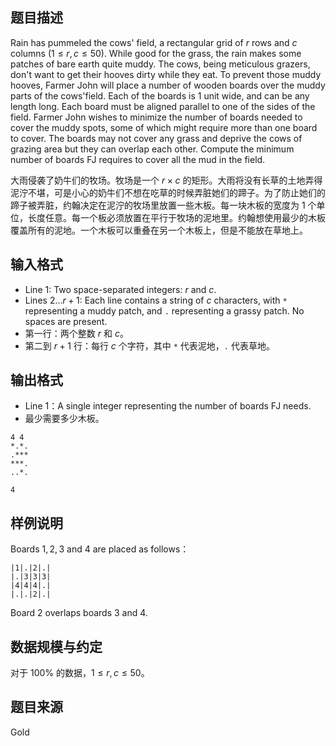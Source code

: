 ## 题目描述

Rain has pummeled the cows' field, a rectangular grid of $r$ rows and $c$ columns $(1 \le r, c \le  50)$. While good for the grass, the rain makes some patches of bare earth quite muddy. The cows, being meticulous grazers, don't want to get their hooves dirty while they eat. To prevent those muddy hooves, Farmer John will place a number of wooden boards over the muddy parts of the cows'field. Each of the boards is $1$ unit wide, and can be any length long. Each board must be aligned parallel to one of the sides of the field. Farmer John wishes to minimize the number of boards needed to cover the muddy spots, some of which might require more than one board to cover. The boards may not cover any grass and deprive the cows of grazing area but they can overlap each other. Compute the minimum number of boards FJ requires to cover all the mud in the field.

大雨侵袭了奶牛们的牧场。牧场是一个 $r \times c$ 的矩形。大雨将没有长草的土地弄得泥泞不堪，可是小心的奶牛们不想在吃草的时候弄脏她们的蹄子。为了防止她们的蹄子被弄脏，约翰决定在泥泞的牧场里放置一些木板。每一块木板的宽度为 $1$ 个单位，长度任意。每一个板必须放置在平行于牧场的泥地里。约翰想使用最少的木板覆盖所有的泥地。一个木板可以重叠在另一个木板上，但是不能放在草地上。

## 输入格式
* Line $1$: Two space-separated integers: $r$ and $c$.
* Lines $2\dots r+1$: Each line contains a string of $c$ characters, with `*` representing a muddy patch, and `.` representing a grassy patch. No spaces are present.
* 第一行：两个整数 $r$ 和 $c$。
* 第二到 $r+1$ 行：每行 $c$ 个字符，其中 `*` 代表泥地，`.` 代表草地。
## 输出格式
* Line $1$：A single integer representing the number of boards FJ needs.
* 最少需要多少木板。
```input1
4 4
*.*.
.***
***.
..*.
```
```output1
4
```
## 样例说明
Boards $1,2,3$ and $4$ are placed as follows：
```
|1|.|2|.|
|.|3|3|3|
|4|4|4|.|
|.|.|2|.|
```
Board $2$ overlaps boards $3$ and $4$.
## 数据规模与约定
对于 $100\%$ 的数据，$1 \leq r,c \leq 50$。
## 题目来源
Gold